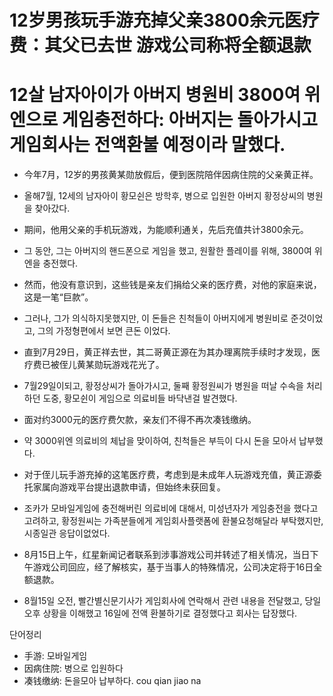 # 12岁男孩玩手游充掉父亲3800余元医疗费：其父已去世 游戏公司称将全额退款
# 12살 남자아이가 아버지 병원비 3800여 위엔으로 게임충전하다: 아버지는 돌아가시고 게임회사는 전액환불 예정이라 말했다.

- 今年7月，12岁的男孩黄某勋放假后，便到医院陪伴因病住院的父亲黄正祥。
- 올해7월, 12세의 남자아이 황모쉰은 방학후, 병으로 입원한 아버지 황정상씨의 병원을 찾아갔다.

- 期间，他用父亲的手机玩游戏，为能顺利通关，先后充值共计3800余元。
- 그 동안, 그는 아버지의 핸드폰으로 게임을 했고, 원활한 플레이를 위해, 3800여 위엔을 충전했다. 

- 然而，他没有意识到，这些钱是亲友们捐给父亲的医疗费，对他的家庭来说，这是一笔“巨款”。
- 그러나, 그가 의식하지못했지만, 이 돈들은 친척들이 아버지에게 병원비로 준것이었고, 그의 가정형편에서 보면 큰돈 이었다.

- 直到7月29日，黄正祥去世，其二哥黄正源在为其办理离院手续时才发现，医疗费已被侄儿黄某勋玩游戏花光了。
- 7월29일이되고, 황정상씨가 돌아가시고, 둘째 황정원씨가 병원을 떠날 수속을 처리하던 도중, 황모쉰이 게임으로 의료비들 바닥낸걸 발견했다.

- 面对约3000元的医疗费欠款，亲友们不得不再次凑钱缴纳。
- 약 3000위엔 의료비의 체납을 맞이하여, 친척들은 부득이 다시 돈을 모아서 납부했다.

- 对于侄儿玩手游充掉的这笔医疗费，考虑到是未成年人玩游戏充值，黄正源委托家属向游戏平台提出退款申请，但始终未获回复。
- 조카가 모바일게임에 충전해버린 의료비에 대해서, 미성년자가 게임충전을 했다고 고려하고, 황정원씨는 가족분들에게 게임회사플랫폼에 환불요청해달라 부탁했지만, 시종일관 응답이없었다.

- 8月15日上午，红星新闻记者联系到涉事游戏公司并转述了相关情况，当日下午游戏公司回应，经了解核实，基于当事人的特殊情况，公司决定将于16日全额退款。
- 8월15일 오전, 빨간별신문기사가 게임회사에 연락해서 관련 내용을 전달했고, 당일 오후 상황을 이해했고 16일에 전액 환불하기로 결정했다고 회사는 답장했다.

단어정리
- 手游: 모바일게임
- 因病住院: 병으로 입원하다
- 凑钱缴纳: 돈을모아 납부하다. cou qian jiao na
